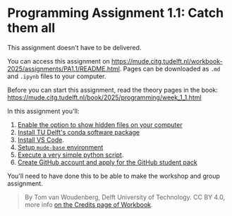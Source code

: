 # Programming Assignment 1.1: Catch them all

This assignment doesn't have to be delivered.

You can access this assignment on https://mude.citg.tudelft.nl/workbook-2025/assignments/PA1.1/README.html. Pages can be downloaded as `.md` and `.ipynb` files to your computer.

Before you can start this assignment, read the theory pages in the book: https://mude.citg.tudelft.nl/book/2025/programming/week_1_1.html

In this assignment you'll:
1. [Enable the option to show hidden files on your computer](./1_enable_hidden_files.md)
2. [Install TU Delft's conda software package](./2_install_conda.md)
3. [Install VS Code](./3_install_VS_code.md).
4. [Setup `mude-base` environment](./4_install_mude_environment.md)
5. [Execute a very simple python script](./5_test.ipynb).
6. [Create GitHub account and apply for the GitHub student pack](./6_github_copilot.md)

You'll need to have done this to be able to make the workshop and group assignment.

> By Tom van Woudenberg, Delft University of Technology. CC BY 4.0, more info [on the Credits page of Workbook](https://mude.citg.tudelft.nl/workbook-2025/credits.html).